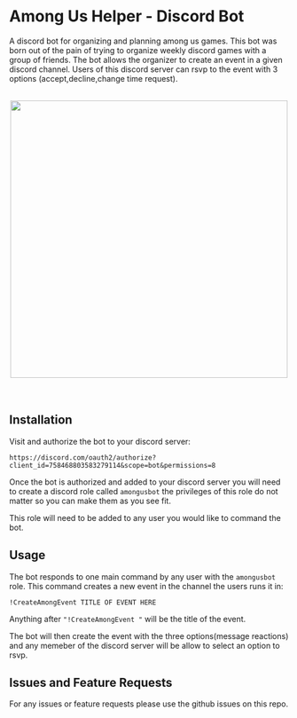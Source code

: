 # Among Us Helper - Discord Bot

A discord bot for organizing and planning among us games. This bot was born out of the pain of trying to organize weekly discord games with a group of friends. The bot allows the organizer to create an event in a given discord channel. Users of this discord server can rsvp to the event with 3 options (accept,decline,change time request).<br /><br />
<div style="text-align:center"><img src="https://i.imgur.com/xmKToMd.png" width="500" /></div><br /><br />

## Installation

Visit and authorize the bot to your discord server: <br />

    https://discord.com/oauth2/authorize?client_id=758468803583279114&scope=bot&permissions=8

Once the bot is authorized and added to your discord server you will need to create a discord role called ``amongusbot`` the privileges of this role do not matter so you can make them as you see fit.

This role will need to be added to any user you would like to command the bot.<br />

## Usage

The bot responds to one main command by any user with the ``amongusbot`` role. This command creates a new event in the channel the users runs it in:

    !CreateAmongEvent TITLE OF EVENT HERE

Anything after `"!CreateAmongEvent "` will be the title of the event.

The bot will then create the event with the three options(message reactions) and any memeber of the discord server will be allow to select an option to rsvp.<br />

## Issues and Feature Requests

For any issues or feature requests please use the github issues on this repo.